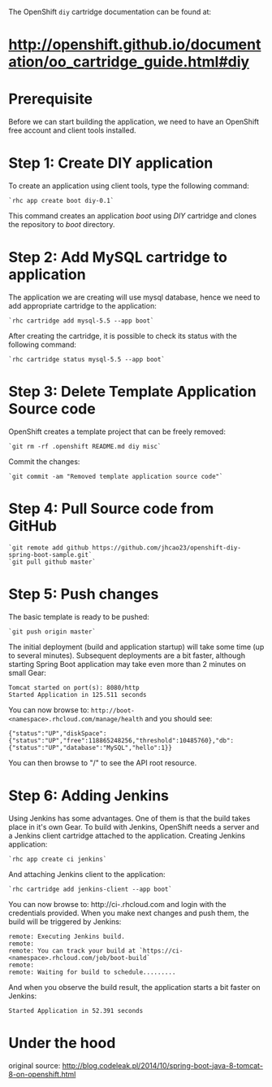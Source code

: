 The OpenShift `diy` cartridge documentation can be found at:

http://openshift.github.io/documentation/oo_cartridge_guide.html#diy
=======
# Prerequisite

Before we can start building the application, we need to have an OpenShift free account and client tools installed.

# Step 1: Create DIY application

To create an application using client tools, type the following command:

    `rhc app create boot diy-0.1`

This command creates an application *boot* using *DIY* cartridge and clones the repository to *boot* directory.

# Step 2: Add MySQL cartridge to application

The application we are creating will use mysql database, hence we need to add appropriate cartridge to the application:

	`rhc cartridge add mysql-5.5 --app boot`

After creating the cartridge, it is possible to check its status with the following command:

    `rhc cartridge status mysql-5.5 --app boot`

# Step 3: Delete Template Application Source code

OpenShift creates a template project that can be freely removed:

    `git rm -rf .openshift README.md diy misc`

Commit the changes:

    `git commit -am "Removed template application source code"`

# Step 4: Pull Source code from GitHub

    `git remote add github https://github.com/jhcao23/openshift-diy-spring-boot-sample.git`
    `git pull github master`

# Step 5: Push changes

The basic template is ready to be pushed:

	`git push origin master`

The initial deployment (build and application startup) will take some time (up to several minutes). Subsequent deployments are a bit faster, although starting Spring Boot application may take even more than 2 minutes on small Gear:

	Tomcat started on port(s): 8080/http
	Started Application in 125.511 seconds

You can now browse to: `http://boot-<namespace>.rhcloud.com/manage/health` and you should see:

	{"status":"UP","diskSpace":{"status":"UP","free":118865248256,"threshold":10485760},"db":{"status":"UP","database":"MySQL","hello":1}}

You can then browse to "/" to see the API root resource.

# Step 6: Adding Jenkins

Using Jenkins has some advantages. One of them is that the build takes place in it's own Gear. To build with Jenkins, OpenShift needs a server and a Jenkins client cartridge attached to the application. Creating Jenkins application:

	`rhc app create ci jenkins`

And attaching Jenkins client to the application:

	`rhc cartridge add jenkins-client --app boot`

You can now browse to: http://ci-<namespace>.rhcloud.com and login with the credentials provided. When you make next changes and push them, the build will be triggered by Jenkins:

	remote: Executing Jenkins build.
	remote:
	remote: You can track your build at `https://ci-<namespace>.rhcloud.com/job/boot-build`
	remote:
	remote: Waiting for build to schedule.........

And when you observe the build result, the application starts a bit faster on Jenkins:

	Started Application in 52.391 seconds

# Under the hood

original source: http://blog.codeleak.pl/2014/10/spring-boot-java-8-tomcat-8-on-openshift.html
